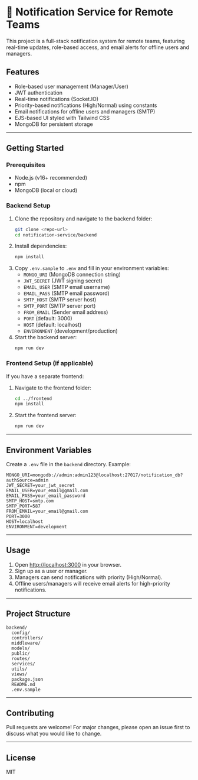 

# 🚀 Notification Service for Remote Teams

This project is a full-stack notification system for remote teams, featuring real-time updates, role-based access, and email alerts for offline users and managers.

## Features
- Role-based user management (Manager/User)
- JWT authentication
- Real-time notifications (Socket.IO)
- Priority-based notifications (High/Normal) using constants
- Email notifications for offline users and managers (SMTP)
- EJS-based UI styled with Tailwind CSS
- MongoDB for persistent storage

---

## Getting Started

### Prerequisites
- Node.js (v16+ recommended)
- npm
- MongoDB (local or cloud)

### Backend Setup
1. Clone the repository and navigate to the backend folder:
   ```bash
   git clone <repo-url>
   cd notification-service/backend
   ```
2. Install dependencies:
   ```bash
   npm install
   ```
3. Copy `.env.sample` to `.env` and fill in your environment variables:
   - `MONGO_URI` (MongoDB connection string)
   - `JWT_SECRET` (JWT signing secret)
   - `EMAIL_USER` (SMTP email username)
   - `EMAIL_PASS` (SMTP email password)
   - `SMTP_HOST` (SMTP server host)
   - `SMTP_PORT` (SMTP server port)
   - `FROM_EMAIL` (Sender email address)
   - `PORT` (default: 3000)
   - `HOST` (default: localhost)
   - `ENVIRONMENT` (development/production)
4. Start the backend server:
   ```bash
   npm run dev
   ```

### Frontend Setup (if applicable)
If you have a separate frontend:
1. Navigate to the frontend folder:
   ```bash
   cd ../frontend
   npm install
   ```
2. Start the frontend server:
   ```bash
   npm run dev
   ```

---

## Environment Variables
Create a `.env` file in the `backend` directory. Example:
```
MONGO_URI=mongodb://admin:admin123@localhost:27017/notification_db?authSource=admin
JWT_SECRET=your_jwt_secret
EMAIL_USER=your_email@gmail.com
EMAIL_PASS=your_email_password
SMTP_HOST=smtp.com
SMTP_PORT=587
FROM_EMAIL=your_email@gmail.com
PORT=3000
HOST=localhost
ENVIRONMENT=development
```

---

## Usage
1. Open [http://localhost:3000](http://localhost:3000) in your browser.
2. Sign up as a user or manager.
3. Managers can send notifications with priority (High/Normal).
4. Offline users/managers will receive email alerts for high-priority notifications.

---

## Project Structure

```
backend/
  config/
  controllers/
  middleware/
  models/
  public/
  routes/
  services/
  utils/
  views/
  package.json
  README.md
  .env.sample
```

---

## Contributing
Pull requests are welcome! For major changes, please open an issue first to discuss what you would like to change.

---

## License
MIT
